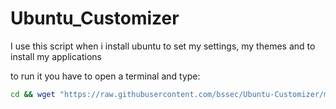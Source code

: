 # Ubuntu_Customizer
I use this script when i install ubuntu to set my settings, my themes and to install my applications


to run it you have to open a terminal and type:

```bash
cd && wget "https://raw.githubusercontent.com/bssec/Ubuntu-Customizer/master/installer.sh" && ./install.sh
```
